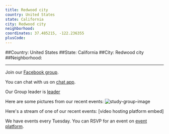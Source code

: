 ```yaml
---
title: Redwood city
country: United States
state: California
city: Redwood city
neighborhood: 
coordinates: 37.485215, -122.236355
plusCode:
---
```


##Country: United States
##State: California
##City: Redwood city
##Neighborhood: 
*****
Join our [Facebook group](https://www.facebook.com/groups/free.code.camp.redwood.city).

You can chat with us on [chat app]().

Our Group leader is [leader]()

Here are some pictures from our recent events:
![study-group-image]()

Here's a stream of one of our recent events:
[video hosting platform embed]

We have events every Tuesday. You can RSVP for an event on [event platform]().

